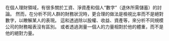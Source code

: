 在個人理財領域，有很多關於工資、淨資產和個人“數字”（退休所需儲蓄）的討論。
然而，在分析不同人群的財務狀況時，更合理的做法是檢視比率而不是絕對數字，以瞭解某人的表現。
這和透過除以股權、收益、資產等，來分析不同規模公司的財務報表沒有區別。
或者透過測量一個人的力量相對於他的體重，而不是他的絕對力量。
